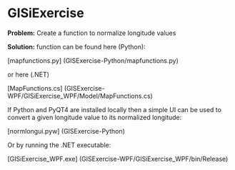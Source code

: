 GISiExercise
============

<b>Problem:</b> Create a function to normalize longitude values

<b>Solution:</b> function can be found here (Python):

[mapfunctions.py] (GISExercise-Python/mapfunctions.py)

or here (.NET)

[MapFunctions.cs] (GISExercise-WPF/GISiExercise_WPF/Model/MapFunctions.cs)


If Python and PyQT4 are installed locally then a simple UI can be used to convert a given longitude value to its normalized longitude:

[normlongui.pyw] (GISExercise-Python)

Or by running the .NET executable:

[GISiExercise_WPF.exe] (GISExercise-WPF/GISiExercise_WPF/bin/Release)
